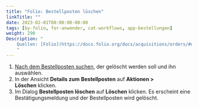 ```yaml
---
title: "Folio: Bestellposten löschen"
linkTitle: ""
date: 2023-02-01T00:00:00-00:00
tags: [by-folio, for-anwender, cat-workflows, app-bestellungen]
weight: 290
Description: "
    Quellen: [Folio](https://docs.folio.org/docs/acquisitions/orders/#deleting-an-order-line) & [GBV](https://info.gbv.de/pages/viewpage.action?pageId=851345498)
    "
---
```


1.  [Nach dem Bestellposten suchen](https://info.gbv.de/display/FOLIOGBVEXTERN/Folio%3A+Bestellposten+suchen), der gelöscht werden soll und ihn auswählen.
2.  In der Ansicht **Details zum** **Bestellposten** auf **Aktionen > Löschen** klicken.
3.  Im Dialog **Bestellposten löschen** auf **Löschen** klicken. Es erscheint eine Bestätigungsmeldung und der Bestellposten wird gelöscht.
